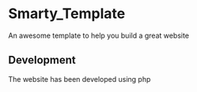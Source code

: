 # Smarty_Template
An awesome template to help you build a great website

## Development
The website has been developed using php
